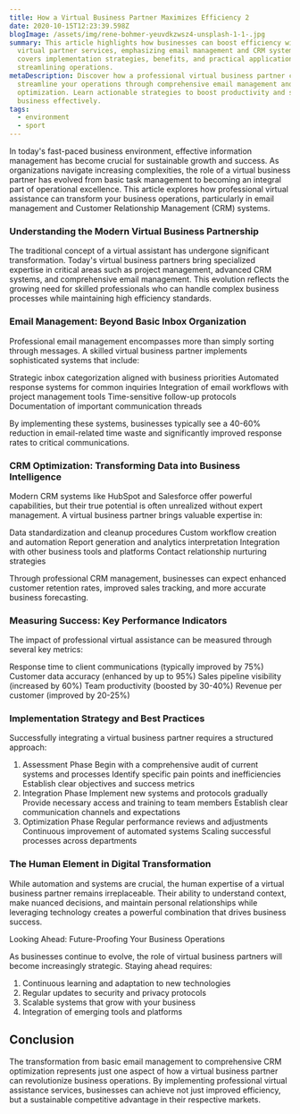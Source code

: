 ```yaml
---
title: How a Virtual Business Partner Maximizes Efficiency 2
date: 2020-10-15T12:23:39.598Z
blogImage: /assets/img/rene-bohmer-yeuvdkzwsz4-unsplash-1-1-.jpg
summary: This article highlights how businesses can boost efficiency with
  virtual partner services, emphasizing email management and CRM systems. It
  covers implementation strategies, benefits, and practical applications for
  streamlining operations.
metaDescription: Discover how a professional virtual business partner can
  streamline your operations through comprehensive email management and CRM
  optimization. Learn actionable strategies to boost productivity and scale your
  business effectively.
tags:
  - environment
  - sport
---
```

In today's fast-paced business environment, effective information management has become crucial for sustainable growth and success. As organizations navigate increasing complexities, the role of a virtual business partner has evolved from basic task management to becoming an integral part of operational excellence. This article explores how professional virtual assistance can transform your business operations, particularly in email management and Customer Relationship Management (CRM) systems.

### Understanding the Modern Virtual Business Partnership

The traditional concept of a virtual assistant has undergone significant transformation. Today's virtual business partners bring specialized expertise in critical areas such as project management, advanced CRM systems, and comprehensive email management. This evolution reflects the growing need for skilled professionals who can handle complex business processes while maintaining high efficiency standards.

### Email Management: Beyond Basic Inbox Organization

Professional email management encompasses more than simply sorting through messages. A skilled virtual business partner implements sophisticated systems that include:

Strategic inbox categorization aligned with business priorities Automated response systems for common inquiries Integration of email workflows with project management tools Time-sensitive follow-up protocols Documentation of important communication threads

By implementing these systems, businesses typically see a 40-60% reduction in email-related time waste and significantly improved response rates to critical communications.

### CRM Optimization: Transforming Data into Business Intelligence

Modern CRM systems like HubSpot and Salesforce offer powerful capabilities, but their true potential is often unrealized without expert management. A virtual business partner brings valuable expertise in:

Data standardization and cleanup procedures Custom workflow creation and automation Report generation and analytics interpretation Integration with other business tools and platforms Contact relationship nurturing strategies

Through professional CRM management, businesses can expect enhanced customer retention rates, improved sales tracking, and more accurate business forecasting.

### Measuring Success: Key Performance Indicators

The impact of professional virtual assistance can be measured through several key metrics:

Response time to client communications (typically improved by 75%) Customer data accuracy (enhanced by up to 95%) Sales pipeline visibility (increased by 60%) Team productivity (boosted by 30-40%) Revenue per customer (improved by 20-25%)

### Implementation Strategy and Best Practices

Successfully integrating a virtual business partner requires a structured approach:

1. Assessment Phase Begin with a comprehensive audit of current systems and processes Identify specific pain points and inefficiencies Establish clear objectives and success metrics
2. Integration Phase Implement new systems and protocols gradually Provide necessary access and training to team members Establish clear communication channels and expectations
3. Optimization Phase Regular performance reviews and adjustments Continuous improvement of automated systems Scaling successful processes across departments

### The Human Element in Digital Transformation

While automation and systems are crucial, the human expertise of a virtual business partner remains irreplaceable. Their ability to understand context, make nuanced decisions, and maintain personal relationships while leveraging technology creates a powerful combination that drives business success.

Looking Ahead: Future-Proofing Your Business Operations

As businesses continue to evolve, the role of virtual business partners will become increasingly strategic. Staying ahead requires:

1. Continuous learning and adaptation to new technologies 
2. Regular updates to security and privacy protocols 
3. Scalable systems that grow with your business 
4. Integration of emerging tools and platforms

## Conclusion

The transformation from basic email management to comprehensive CRM optimization represents just one aspect of how a virtual business partner can revolutionize business operations. By implementing professional virtual assistance services, businesses can achieve not just improved efficiency, but a sustainable competitive advantage in their respective markets.